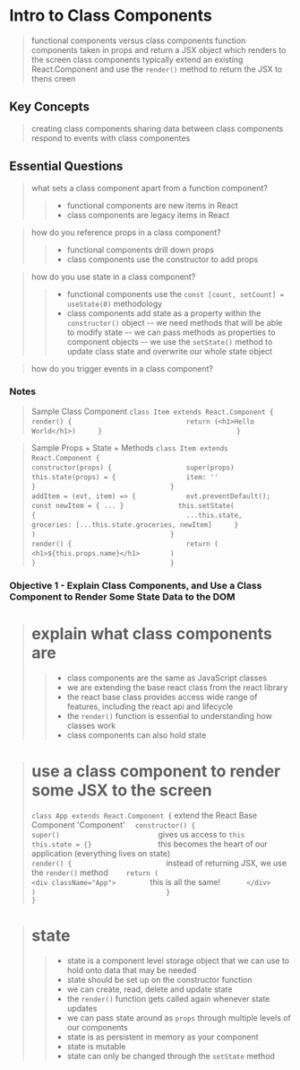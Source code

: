 # Intro to Class Components
> functional components versus class components
> function components taken in props and return a JSX object which renders to the screen
> class components typically extend an existing React.Component and use the `render()` method to return the JSX to thens creen

## Key Concepts
> creating class components
> sharing data between class components
> respond to events with class componentes

## Essential Questions
> what sets a class component apart from a function component?
>> - functional components are new items in React
>> - class components are legacy items in React

> how do you reference props in a class component?
>> - functional components drill down props
>> - class components use the constructor to add props

> how do you use state in a class component?
>> - functional components use the `const [count, setCount] = useState(0)` methodology
>> - class components add state as a property within the `constructor()` object
>> -- we need methods that will be able to modify state
>> -- we can pass methods as properties to component objects
>> -- we use the `setState()` method to update class state and overwrite our whole state object

> how do you trigger events in a class component?

### Notes
> Sample Class Component
> ` class Item extends React.Component { `
> `   render() {                         `
> `     return (<h1>Hello World</h1>)    `
> `   }                                  `
> ` }                                    `

> Sample Props + State + Methods
> ` class Item extends React.Component { `
> `                                      `
> `   constructor(props) {               `
> `     super(props)                     `
> `     this.state(props) = {            `
> `       item: ''                       `
> `     }                                `
> `   }                                  `
> `                                      `
> `  addItem = (evt, item) => {          `
> `    evt.preventDefault();             `
> `    const newItem = { ... }           `
> `    this.setState(                    `
> `      {                               `
> `        ...this.state,                `
> `        groceries: [...this.state.groceries, newItem] `
> `      }                               `
> `    )                                 `
> `  }                                   `
> `                                      `
> `   render() {                         `
> `     return (                         `
> `       <h1>${this.props.name}</h1>    `
> `     )                                `
> `   }                                  `
> ` }                                    `

### Objective 1 - Explain Class Components, and Use a Class Component to Render Some State Data to the DOM
> explain what class components are
> =================================
>> - class components are the same as JavaScript classes
>> - we are extending the base react class from the react library
>> - the react base class provides access wide range of features, including the react api and lifecycle
>> - the `render()` function is essential to understanding how classes work
>> - class components can also hold state

> use a class component to render some JSX to the screen
> ======================================================
> ` class App extends React.Component { ` extend the React Base Component 'Component'
> `   constructor() {                   `
> `     super()                         ` gives us access to `this`
> `     this.state = {}                 ` this becomes the heart of our application (everything lives on state)
> `                                     `
> `   render() {                        ` instead of returning JSX, we use the `render()` method
> `     return (                        `
> `       <div className="App">         ` this is all the same!
> `       </div>                        `
> `     )                               `
> `   }                                 `
> ` }                                   `

> state
> =====
>> - state is a component level storage object that we can use to hold onto data that may be needed
>> - state should be set up on the constructor function
>> - we can create, read, delete and update state
>> - the `render()` function gets called again whenever state updates
>> - we can pass state around as `props` through multiple levels of our components
>> - state is as persistent in memory as your component
>> - state is mutable
>> - state can only be changed through the `setState` method